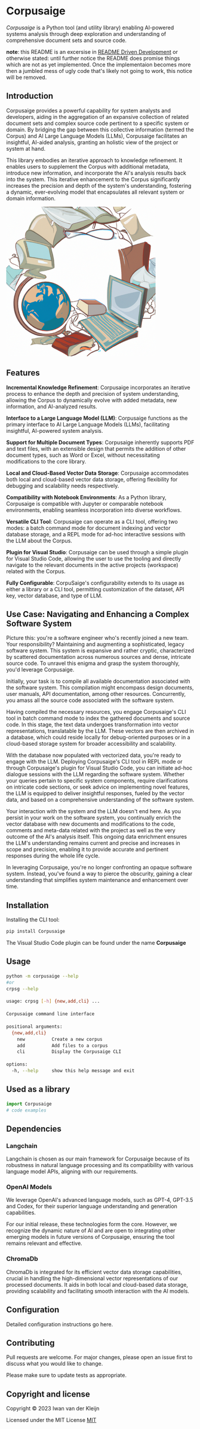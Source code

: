 # Corpusaige
_Corpusaige_ is a Python tool (and utility library) enabling AI-powered systems analysis 
through deep exploration and understanding of comprehensive document sets and source code.

__note__: this README is an excersise in [README Driven Development](https://tom.preston-werner.com/2010/08/23/readme-driven-development.html) or otherwise stated: until further notice the README does promise things which are not as yet implemented. Once the implementaion becomes more then a jumbled mess of ugly code that's likely not going to work, this notice will be removed. 
 
## Introduction
Corpusaige provides a powerful capability for system analysts and developers, aiding in the aggregation of an expansive collection of related document sets and complex source code pertinent to a specific system or domain. By bridging the gap between this collective information (termed the Corpus) and AI Large Language Models (LLMs), Corpusaige facilitates an insightful, AI-aided analysis, granting an holistic view of the project or system at hand.

This library embodies an iterative approach to knowledge refinement. It enables users to supplement the Corpus with additional metadata, introduce new information, and incorporate the AI's analysis results back into the system. This iterative enhancement to the Corpus significantly increases the precision and depth of the system's understanding, fostering a dynamic, ever-evolving model that encapsulates all relevant system or domain information.

![CorpuSaige: A Python utility library and tool for deep exploration and understanding of large document sets and source code](corpusaige.png)

## Features
__Incremental Knowledge Refinement__: Corpusaige incorporates an iterative process to enhance the depth and precision of system understanding, allowing the Corpus to dynamically evolve with added metadata, new information, and AI-analyzed results.

__Interface to a Large Language Model (LLM)__: Corpusaige functions as the primary interface to AI Large Language Models (LLMs), facilitating insightful, AI-powered system analysis.

__Support for Multiple Document Types__: Corpusaige inherently supports PDF and text files, with an extensible design that permits the addition of other document types, such as Word or Excel, without necessitating modifications to the core library.

__Local and Cloud-Based Vector Data Storage__: Corpusaige accommodates both local and cloud-based vector data storage, offering flexibility for debugging and scalability needs respectively.

__Compatibility with Notebook Environments__: As a Python library, Corpusaige is compatible with Jupyter or comparable notebook environments, enabling seamless incorporation into diverse workflows.

__Versatile CLI Tool__: Corpusaige can operate as a CLI tool, offering two modes: a batch command mode for document indexing and vector database storage, and a REPL mode for ad-hoc interactive sessions with the LLM about the Corpus.

__Plugin for Visual Studio__: Corpusaige can be used through a simple plugin for Visual Studio Code, allowing the user to use the tooling and directly navigate to the relevant documents in the active projects (workspace) related with the Corpus.

__Fully Configurable__: CorpuSaige's configurability extends to its usage as either a library or a CLI tool, permitting customization of the dataset, API key, vector database, and type of LLM.

## Use Case: Navigating and Enhancing a Complex Software System
Picture this: you're a software engineer who's recently joined a new team. Your responsibility? Maintaining and augmenting a sophisticated, legacy software system. This system is expansive and rather cryptic, characterized by scattered documentation across numerous sources and dense, intricate source code. To unravel this enigma and grasp the system thoroughly, you'd leverage Corpusaige.

Initially, your task is to compile all available documentation associated with the software system. This compilation might encompass design documents, user manuals, API documentation, among other resources. Concurrently, you amass all the source code associated with the software system.

Having compiled the necessary resources, you engage Corpusaige's CLI tool in batch command mode to index the gathered documents and source code. In this stage, the text data undergoes transformation into vector representations, translatable by the LLM. These vectors are then archived in a database, which could reside locally for debug-oriented purposes or in a cloud-based storage system for broader accessibility and scalability.

With the database now populated with vectorized data, you're ready to engage with the LLM. Deploying Corpusaige's CLI tool in REPL mode or through Corpusaige's plugin for Visual Studio Code, you can initiate ad-hoc dialogue sessions with the LLM regarding the software system. Whether your queries pertain to specific system components, require clarifications on intricate code sections, or seek advice on implementing novel features, the LLM is equipped to deliver insightful responses, fueled by the vector data, and based on a comprehensive understanding of the software system.

Your interaction with the system and the LLM doesn't end here. As you persist in your work on the software system, you continually enrich the vector database with new documents and modifications to the code, comments and meta-data related with the project as well as the very outcome of the AI's analysis itself. This ongoing data enrichment ensures the LLM's understanding remains current and precise and increases in scope and precision, enabling it to provide accurate and pertinent responses during the whole life cycle. 

In leveraging Corpusaige, you're no longer confronting an opaque software system. Instead, you've found a way to pierce the obscurity, gaining a clear understanding that simplifies system maintenance and enhancement over time.

## Installation

Installing the CLI tool:

```bash
pip install Corpusaige
```
The Visual Studio Code plugin can be found under the name __Corpusaige__

## Usage
```bash
python -m corpusaige --help
#or
crpsg --help

usage: crpsg [-h] {new,add,cli} ...

Corpusaige command line interface

positional arguments:
  {new,add,cli}
    new          Create a new corpus
    add          Add files to a corpus
    cli          Display the Corpusaige CLI 

options:
  -h, --help     show this help message and exit

```

## Used as a library

```python
import Corpusaige
# code examples
```

## Dependencies
### Langchain
Langchain is chosen as our main framework for Corpusaige because of its robustness in natural language processing and its compatibility with various language model APIs, aligning with our requirements.

### OpenAI Models
We leverage OpenAI's advanced language models, such as GPT-4, GPT-3.5 and Codex, for their superior language understanding and generation capabilities.

For our initial release, these technologies form the core. However, we recognize the dynamic nature of AI and are open to integrating other emerging models in future versions of Corpusaige, ensuring the tool remains relevant and effective.

### ChromaDb
ChromaDb is integrated for its efficient vector data storage capabilities, crucial in handling the high-dimensional vector representations of our processed documents. It aids in both local and cloud-based data storage, providing scalability and facilitating smooth interaction with the AI models.

## Configuration
Detailed configuration instructions go here.

## Contributing

Pull requests are welcome. For major changes, please open an issue first to discuss what you would like to change.

Please make sure to update tests as appropriate.

## Copyright and license

Copyright © 2023 Iwan van der Kleijn

Licensed under the MIT License 
[MIT](https://choosealicense.com/licenses/mit/)




